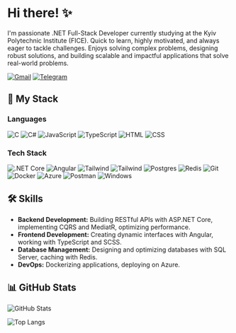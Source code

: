 # Hi there! ✨

I'm passionate .NET Full-Stack Developer currently studying at the Kyiv Polytechnic Institute (FICE). Quick to learn, highly motivated, and always eager to tackle challenges. Enjoys solving complex problems, designing robust solutions, and building scalable and impactful applications that solve real-world problems.

[![Gmail](https://img.shields.io/badge/Gmail-red?style=for-the-badge&logo=gmail&logoColor=white)](mailto:semenyaka.sergii08@gmail.com)
[![Telegram](https://img.shields.io/badge/Telegram-blue?style=for-the-badge&logo=telegram&logoColor=white)](https://t.me/S_semenyaka)

## 🔧 My Stack

### Languages
![C](https://skillicons.dev/icons?i=c)
![C#](https://skillicons.dev/icons?i=cs)
![JavaScript](https://skillicons.dev/icons?i=javascript)
![TypeScript](https://skillicons.dev/icons?i=typescript)
![HTML](https://skillicons.dev/icons?i=html)
![CSS](https://skillicons.dev/icons?i=css)

### Tech Stack
![.NET Core](https://skillicons.dev/icons?i=dotnet)
![Angular](https://skillicons.dev/icons?i=angular)
![Tailwind](https://skillicons.dev/icons?i=tailwind)
![Tailwind](https://skillicons.dev/icons?i=bootstrap)
![Postgres](https://skillicons.dev/icons?i=postgres)
![Redis](https://skillicons.dev/icons?i=redis)
![Git](https://skillicons.dev/icons?i=git)
![Docker](https://skillicons.dev/icons?i=docker)
![Azure](https://skillicons.dev/icons?i=azure)
![Postman](https://skillicons.dev/icons?i=postman)
![Windows](https://skillicons.dev/icons?i=windows)

## 🛠 Skills
- **Backend Development:** Building RESTful APIs with ASP.NET Core, implementing CQRS and MediatR, optimizing performance.
- **Frontend Development:** Creating dynamic interfaces with Angular, working with TypeScript and SCSS.
- **Database Management:** Designing and optimizing databases with SQL Server, caching with Redis.
- **DevOps:** Dockerizing applications, deploying on Azure.

## 📊 GitHub Stats
![GitHub Stats](https://github-readme-stats.vercel.app/api?username=semenyaka08&show_icons=true&theme=radical)

![Top Langs](https://github-readme-stats.vercel.app/api/top-langs/?username=semenyaka08&layout=compact&theme=radical)


